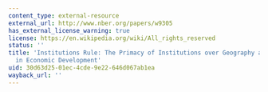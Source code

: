 ```yaml
---
content_type: external-resource
external_url: http://www.nber.org/papers/w9305
has_external_license_warning: true
license: https://en.wikipedia.org/wiki/All_rights_reserved
status: ''
title: 'Institutions Rule: The Primacy of Institutions over Geography and Integration
  in Economic Development'
uid: 30d63d25-01ec-4cde-9e22-646d067ab1ea
wayback_url: ''
---
```

